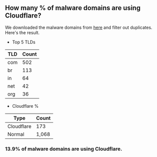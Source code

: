 ## How many % of malware domains are using Cloudflare?


We downloaded the malware domains from [here](https://urlhaus.abuse.ch) and filter out duplicates.
Here's the result.


[//]: # (start replacement)


- Top 5 TLDs

| TLD | Count |
| --- | --- |
| com | 502 |
| br | 113 |
| in | 64 |
| net | 42 |
| org | 36 |


- Cloudflare %

| Type | Count |
| --- | --- |
| Cloudflare | 173 |
| Normal | 1,068 |


### 13.9% of malware domains are using Cloudflare.